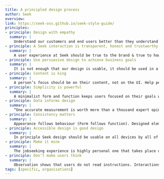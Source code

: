 ```yaml
---
title: A principled design process
author: Seek
overview:
link: https://seek-oss.github.io/seek-style-guide/
principles:
- principle: Design with empathy
  summary: |
    Understand our customers and end users better than they understand themselves.
- principle: A Seek interaction is transparent, honest and trustworthy
  summary: |
    A user experience at Seek should be true to the brand & true to how people want to be treated. “If we want users to like our software, we should design it to behave like a likeable person.” – Alan Cooper
- principle: Use persuasive design to achieve business goals
  summary: |
    It is not enough that our design is usable, it should be used in a way that encourages users towards the goals of SEEK. A registered user action is more valuable than an anonymous one, a searchable profile is more useful than a hidden one.
- principle: Content is king
  summary: |
    A person’s focus should be on their content, not on the UI. Help people work without interference.
- principle: Simplicity is powerful
  summary: |
    A minimalist form and function keeps users focused on their goals without distraction. It improves on-screen responsiveness as well as being suited to small-screen implementations.
- principle: Data informs design
  summary: |
    “One accurate measurement is worth more than a thousand expert opinions.” – Grace Hopper
- principle: Consistency matters
  summary: |
    Appearance follows behaviour (Form follows function). Designed elements should look like they behave—someone should be able to predict how an interface element will behave merely by looking at it. Embrace consistency, but not homogeneity. If something looks the same it should always act the same.
- principle: Accessible design is good design
  summary: |
    In principle Seek design should be usable on all devices by all of the people in all situations. Design is simple, touch friendly and clear and aims for AA accessibility.
- principle: Make it mine
  summary: |
    The jobseeking experience is highly personal one that takes place over extended periods of time. The experience should align to the way that users conduct their jobseeking, allowing them to continue where they left off.
- principle: Don’t make users think
  summary: |
    Observation shows that users do not read instructions. Interactions should be task focused, eliminating decision points and generally use one clear call to action.
tags: [specific, organisations]    
---
```

